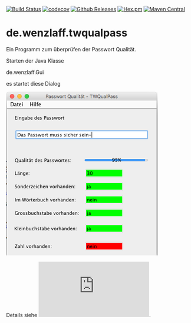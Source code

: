 [![Build Status](https://travis-ci.org/IT-Berater/de.wenzlaff.twqualpass.svg?branch=master)](https://travis-ci.org/IT-Berater/de.wenzlaff.twqualpass) 
[![codecov](https://codecov.io/gh/IT-Berater/de.wenzlaff.twqualpass/branch/master/graph/badge.svg)](https://codecov.io/gh/IT-Berater/de.wenzlaff.twqualpass) 
[![Github Releases](https://img.shields.io/github/downloads/atom/atom/latest/total.svg)](https://github.com/IT-Berater/de.wenzlaff.twqualpass)
[![Hex.pm](https://img.shields.io/hexpm/l/plug.svg)](https://github.com/IT-Berater/de.wenzlaff.twqualpass)
[![Maven Central](https://maven-badges.herokuapp.com/maven-central/de.wenzlaff.twqualpass/de.wenzlaff.twqualpass/badge.svg)](https://maven-badges.herokuapp.com/maven-central/de.wenzlaff.twqualpass/de.wenzlaff.twqualpass)


# de.wenzlaff.twqualpass

Ein Programm zum überprüfen der Passwort Qualität.

Starten der Java Klasse

de.wenzlaff.Gui

es startet diese Dialog

![](/bilder/twqualpass.png)

Details siehe ![hier](http://www.wenzlaff.de/twqualpass.html).
